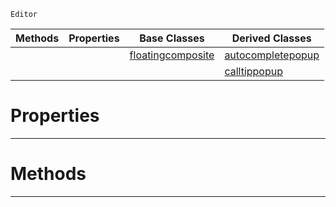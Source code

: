  `Editor`

|Methods|Properties|Base Classes|Derived Classes|
|---|---|---|---|
| | |[floatingcomposite](https://plasmaengine.github.io/PlasmaDocs/Plasma1/C++/code_reference/class_reference/floatingcomposite.markdown)|[autocompletepopup](https://plasmaengine.github.io/PlasmaDocs/Plasma1/C++/code_reference/class_reference/autocompletepopup.markdown)|
| | | |[calltippopup](https://plasmaengine.github.io/PlasmaDocs/Plasma1/C++/code_reference/class_reference/calltippopup.markdown)|


 #  Properties


---  
 #  Methods


---  
 

 